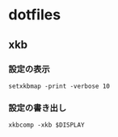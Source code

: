 # dotfiles


## xkb

### 設定の表示

```
setxkbmap -print -verbose 10
```

### 設定の書き出し

```
xkbcomp -xkb $DISPLAY
```

